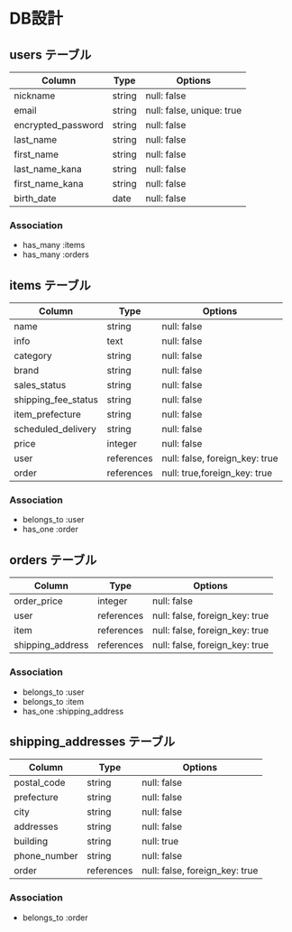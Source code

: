 # DB設計

## users テーブル

| Column              | Type    | Options     |
| ------------------- | ------- | ----------- |
| nickname            | string  | null: false |
| email               | string  | null: false, unique: true |
| encrypted_password  | string  | null: false |
| last_name           | string  | null: false |
| first_name          | string  | null: false |
| last_name_kana      | string  | null: false |
| first_name_kana     | string  | null: false |
| birth_date          | date    | null: false |

### Association

- has_many :items
- has_many :orders

## items テーブル

| Column              | Type       | Options     |
| ------------------- | ---------- | ----------- |
| name                | string     | null: false |
| info                | text       | null: false |
| category            | string     | null: false |
| brand               | string     | null: false |
| sales_status        | string     | null: false |
| shipping_fee_status | string     | null: false |
| item_prefecture     | string     | null: false |
| scheduled_delivery  | string     | null: false |
| price               | integer    | null: false |
| user                | references | null: false, foreign_key: true |
| order               | references | null: true,foreign_key: true |

### Association

- belongs_to :user
- has_one :order

## orders テーブル

| Column              | Type       | Options     |
| ------------------- | ---------- | ----------- |
| order_price         | integer    | null: false |
| user                | references | null: false, foreign_key: true |
| item                | references | null: false, foreign_key: true |
| shipping_address    | references | null: false, foreign_key: true |

### Association

- belongs_to :user
- belongs_to :item
- has_one :shipping_address

## shipping_addresses テーブル

| Column              | Type       | Options     |
| ------------------- | ---------- | ----------- |
| postal_code         | string     | null: false |
| prefecture          | string     | null: false |
| city                | string     | null: false |
| addresses           | string     | null: false |
| building            | string     | null: true |
| phone_number        | string     | null: false |
| order               | references | null: false, foreign_key: true |

### Association

- belongs_to :order

